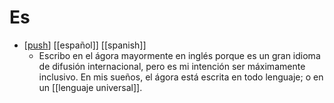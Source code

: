 # Es

- [[push]] [[español]] [[spanish]]
  - Escribo en el ágora mayormente en inglés porque es un gran idioma de difusión internacional, pero es mi intención ser máximamente inclusivo. En mis sueños, el ágora está escrita en todo lenguaje; o en un [[lenguaje universal]].


[//begin]: # "Autogenerated link references for markdown compatibility"
[push]: push "Push"
[//end]: # "Autogenerated link references"